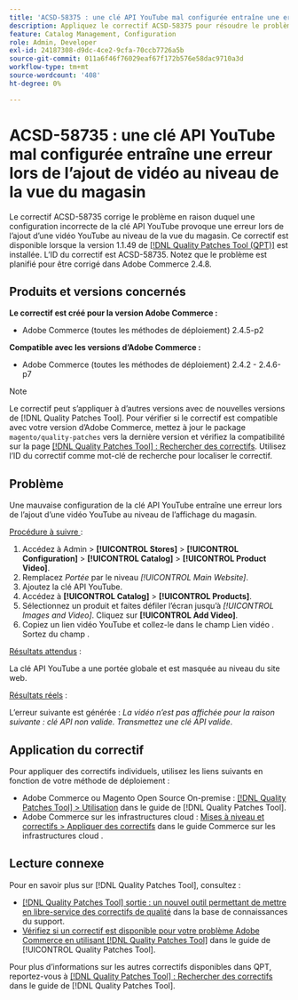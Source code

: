 ```yaml
---
title: 'ACSD-58375 : une clé API YouTube mal configurée entraîne une erreur lors de l’ajout de vidéo au niveau de la vue du magasin'
description: Appliquez le correctif ACSD-58375 pour résoudre le problème d’Adobe Commerce où une configuration incorrecte de la clé API YouTube provoque une erreur lors de l’ajout d’une vidéo YouTube au niveau de la vue du magasin.
feature: Catalog Management, Configuration
role: Admin, Developer
exl-id: 24187308-d9dc-4ce2-9cfa-70ccb7726a5b
source-git-commit: 011a6f46f76029eaf67f172b576e58dac9710a3d
workflow-type: tm+mt
source-wordcount: '408'
ht-degree: 0%

---
```


# ACSD-58735 : une clé API YouTube mal configurée entraîne une erreur lors de l’ajout de vidéo au niveau de la vue du magasin

Le correctif ACSD-58735 corrige le problème en raison duquel une configuration incorrecte de la clé API YouTube provoque une erreur lors de l’ajout d’une vidéo YouTube au niveau de la vue du magasin. Ce correctif est disponible lorsque la version 1.1.49 de [[!DNL Quality Patches Tool (QPT)]](https://experienceleague.adobe.com/fr/docs/commerce-operations/tools/quality-patches-tool/quality-patches-tool-to-self-serve-quality-patches) est installée. L’ID du correctif est ACSD-58735. Notez que le problème est planifié pour être corrigé dans Adobe Commerce 2.4.8.

## Produits et versions concernés

**Le correctif est créé pour la version Adobe Commerce :**

* Adobe Commerce (toutes les méthodes de déploiement) 2.4.5-p2

**Compatible avec les versions d’Adobe Commerce :**

* Adobe Commerce (toutes les méthodes de déploiement) 2.4.2 - 2.4.6-p7

>[!NOTE]
>
>Le correctif peut s’appliquer à d’autres versions avec de nouvelles versions de [!DNL Quality Patches Tool]. Pour vérifier si le correctif est compatible avec votre version d’Adobe Commerce, mettez à jour le package `magento/quality-patches` vers la dernière version et vérifiez la compatibilité sur la page [[!DNL Quality Patches Tool] : Rechercher des correctifs](https://experienceleague.adobe.com/tools/commerce-quality-patches/index.html?lang=fr). Utilisez l’ID du correctif comme mot-clé de recherche pour localiser le correctif.

## Problème

Une mauvaise configuration de la clé API YouTube entraîne une erreur lors de l’ajout d’une vidéo YouTube au niveau de l’affichage du magasin.

<u>Procédure à suivre </u> :

1. Accédez à Admin > **[!UICONTROL Stores]** > **[!UICONTROL Configuration]** > **[!UICONTROL Catalog]** > **[!UICONTROL Product Video]**.
1. Remplacez *Portée* par le niveau *[!UICONTROL Main Website]*.
1. Ajoutez la clé API YouTube.
1. Accédez à **[!UICONTROL Catalog]** > **[!UICONTROL Products]**.
1. Sélectionnez un produit et faites défiler l’écran jusqu’à *[!UICONTROL Images and Video]*. Cliquez sur **[!UICONTROL Add Video]**.
1. Copiez un lien vidéo YouTube et collez-le dans le champ Lien vidéo . Sortez du champ .

<u>Résultats attendus</u> :

La clé API YouTube a une portée globale et est masquée au niveau du site web.

<u>Résultats réels</u> :

L’erreur suivante est générée : *La vidéo n’est pas affichée pour la raison suivante : clé API non valide. Transmettez une clé API valide*.

## Application du correctif

Pour appliquer des correctifs individuels, utilisez les liens suivants en fonction de votre méthode de déploiement :

* Adobe Commerce ou Magento Open Source On-premise : [[!DNL Quality Patches Tool] > Utilisation](/help/tools/quality-patches-tool/usage.md) dans le guide de [!DNL Quality Patches Tool].
* Adobe Commerce sur les infrastructures cloud : [Mises à niveau et correctifs > Appliquer des correctifs](https://experienceleague.adobe.com/docs/commerce-cloud-service/user-guide/develop/upgrade/apply-patches.html?lang=fr) dans le guide Commerce sur les infrastructures cloud .

## Lecture connexe

Pour en savoir plus sur [!DNL Quality Patches Tool], consultez :

* [[!DNL Quality Patches Tool] sortie : un nouvel outil permettant de mettre en libre-service des correctifs de qualité](https://experienceleague.adobe.com/fr/docs/commerce-operations/tools/quality-patches-tool/quality-patches-tool-to-self-serve-quality-patches) dans la base de connaissances du support.
* [Vérifiez si un correctif est disponible pour votre problème Adobe Commerce en utilisant [!DNL Quality Patches Tool]](/help/tools/quality-patches-tool/patches-available-in-qpt/check-patch-for-magento-issue-with-magento-quality-patches.md) dans le guide de [!UICONTROL Quality Patches Tool].


Pour plus d’informations sur les autres correctifs disponibles dans QPT, reportez-vous à [[!DNL Quality Patches Tool] : Rechercher des correctifs](https://experienceleague.adobe.com/tools/commerce-quality-patches/index.html?lang=fr) dans le guide de [!DNL Quality Patches Tool].
